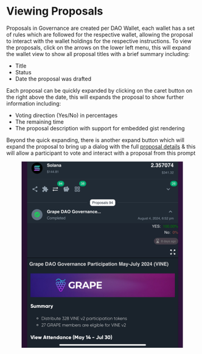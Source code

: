 # Viewing Proposals

Proposals in Governance are created per DAO Wallet, each wallet has a set of rules which are followed for the respective wallet, allowing the proposal to interact with the wallet holdings for the respective instructions. To view the proposals, click on the arrows on the lower left menu, this will expand the wallet view to show all proposal titles with a brief summary including:

* Title
* Status
* Date the proposal was drafted

Each proposal can be quickly expanded by clicking on the caret button on the right above the date, this will expands the proposal to show further information including:

* Voting direction (Yes/No) in percentages
* The remaining time
* The proposal description with support for embedded gist rendering

Beyond the quick expanding, there is another expand button which will expand the proposal to bring up a dialog with the full [proposal details](../../../governance-ui/dao/proposals/proposal-details.md) & this will allow a participant to vote and interact with a proposal from this prompt&#x20;

<figure><img src="../../../.gitbook/assets/IMG_0518 (1).jpeg" alt=""><figcaption></figcaption></figure>

